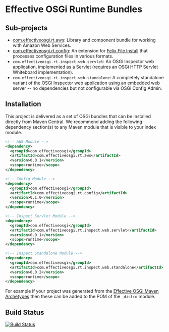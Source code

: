 Effective OSGi Runtime Bundles
==============================

Sub-projects
------------

 * [com.effectiveosgi.rt.aws](com.effectiveosgi.rt.aws/README.md): Library and component bundle for working with Amazon Web Services.
 * [com.effectiveosgi.rt.config](com.effectiveosgi.rt.config/README.md): An extension for [Felix File Install](https://felix.apache.org/documentation/subprojects/apache-felix-file-install.html) that processes configuration files in various formats.
 * `com.effectiveosgi.rt.inspect.web.servlet`: An OSGi Inspector web application, implemented as a Servlet (requires an OSGi HTTP Servlet Whiteboard implementation).
* `com.effectiveosgi.rt.inspect.web.standalone`: A completely standalone variant of the OSGi Inspector web application using an embedded web server -- no dependencies but not configurable via OSGi Config Admin.

Installation
------------

This project is delivered as a set of OSGi bundles that can be installed directly
from Maven Central. We recommend adding the following dependency section(s) to
any Maven module that is visible to your index module.

```xml
<!-- AWS Module -->
<dependency>
  <groupId>com.effectiveosgi</groupId>
  <artifactId>com.effectiveosgi.rt.aws</artifactId>
  <version>0.0.1</version>
  <scope>runtime</scope>
</dependency>

<!-- Config Module -->
<dependency>
  <groupId>com.effectiveosgi</groupId>
  <artifactId>com.effectiveosgi.rt.config</artifactId>
  <version>0.1.0</version>
  <scope>runtime</scope>
</dependency>

<!-- Inspect Servlet Module -->
<dependency>
  <groupId>com.effectiveosgi</groupId>
  <artifactId>com.effectiveosgi.rt.inspect.web.servlet</artifactId>
  <version>0.0.1</version>
  <scope>runtime</scope>
</dependency>

<!-- Inspect Standalone Module -->
<dependency>
  <groupId>com.effectiveosgi</groupId>
  <artifactId>com.effectiveosgi.rt.inspect.web.standalone</artifactId>
  <version>0.0.2</version>
  <scope>runtime</scope>
</dependency>
```

For example if your project was generated from the [Effective OSGi Maven
Archetypes](https://github.com/effectiveosgi/maven-archetypes) then these can be added to the POM
of the `_distro` module.


Build Status
------------

[![Build Status](https://travis-ci.org/effectiveosgi/eosgi-runtime.svg?branch=master)](https://travis-ci.org/effectiveosgi/eosgi-runtime)